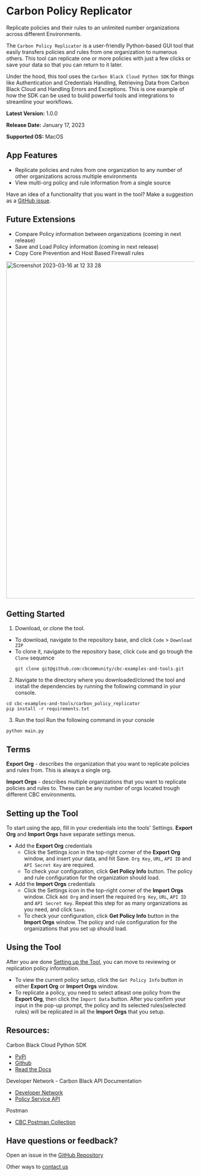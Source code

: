 # Carbon Policy Replicator
Replicate policies and their rules to an unlimited number organizations across different Environments.

The `Carbon Policy Replicator` is a user-friendly Python-based GUI tool that easily transfers policies and rules from one organization to
numerous others. This tool can replicate one or more policies with just a few clicks or save your data so that you can return to it later.

Under the hood, this tool uses the `Carbon Black Cloud Python SDK` for things like Authentication and Credentials Handling, Retrieving Data from Carbon Black Cloud and Handling Errors and Exceptions. This is one example of how the SDK can be used to build powerful tools and integrations to streamline your workflows.

**Latest Version:** 1.0.0

**Release Date:** January 17, 2023

**Supported OS:** MacOS

## App Features

* Replicate policies and rules from one organization to any number of other organizations across multiple environments
* View multi-org policy and rule information from a single source

Have an idea of a functionality that you want in the tool? Make a suggestion as a [GitHub issue](https://github.com/cbcommunity/cbc-examples-and-tools/issues).

## Future Extensions
* Compare Policy information between organizations (coming in next release)
* Save and Load Policy information (coming in next release)
* Copy Core Prevention and Host Based Firewall rules

<img width="900" alt="Screenshot 2023-03-16 at 12 33 28" src="https://user-images.githubusercontent.com/74309356/225590737-e36fac22-6dbf-4a29-9713-77d6e450632a.png">

## Getting Started

1. Download, or clone the tool.
  * To download, navigate to the repository base, and click `Code` > `Download ZIP`
  * To clone it, navigate to the repository base, click `Code` and go trough the `Clone` sequence
    ```shell
    git clone git@github.com:cbcommunity/cbc-examples-and-tools.git
    ```
2. Navigate to the directory where you downloaded/cloned the tool and install the dependencies by running the following command in your console.
```shell
cd cbc-examples-and-tools/carbon_policy_replicator
pip install -r requirements.txt
```
3. Run the tool
Run the following command in your console
```shell
python main.py
```

## Terms
**Export Org** - describes the organization that you want to replicate policies and rules from. This is always a single org.

**Import Orgs** - describes multiple organizations that you want to replicate policies and rules to. These can be any number of orgs located trough different CBC environments.

## Setting up the Tool
To start using the app, fill in your credentials into the tools' Settings. **Export Org** and **Import Orgs** have separate settings menus.
* Add the **Export Org** credentials
  * Click the Settings icon in the top-right corner of the **Export Org** window, and insert your data, and hit Save. `Org Key`, `URL`, `API ID` and `API Secret Key` are required.
  * To check your configuration, click **Get Policy Info** button. The policy and rule configuration for the organization should load.
* Add the **Import Orgs** credentials
  * Click the Settings icon in the top-right corner of the **Import Orgs** window. Click `Add Org` and insert the required `Org Key`, `URL`, `API ID` and `API Secret Key`. Repeat this step for as many organizations as you need, and click `Save`.
  * To check your configuration, click **Get Policy Info** button in the **Import Orgs** window. The policy and rule configuration for the organizations that you set up should load.

## Using the Tool
After you are done [Setting up the Tool](#setting-up-the-tool), you can move to reviewing or replication policy information.
* To view the current policy setup, click the `Get Policy Info` button in either **Export Org** or **Import Orgs** window.
* To replicate a policy, you need to select atleast one policy from the **Export Org**, then click the `Import Data` button. After you confirm your input in the pop-up prompt, the policy and its selected rules(selected rules) will be replicated in all the **Import Orgs** that you setup.

## Resources:
Carbon Black Cloud Python SDK
* [PyPi](https://pypi.org/project/carbon-black-cloud-sdk/)
* [Github](https://github.com/carbonblack/carbon-black-cloud-sdk-python/tree/master)
* [Read the Docs](https://carbon-black-cloud-python-sdk.readthedocs.io/)

Developer Network - Carbon Black API Documentation
* [Developer Network](https://developer.carbonblack.com)
* [Policy Service API](https://developer.carbonblack.com/reference/carbon-black-cloud/platform/latest/policy-service/)

Postman
* [CBC Postman Collection](https://documenter.getpostman.com/view/19038029/2s8YK4to5o#intro)

## Have questions or feedback?
Open an issue in the [GitHub Repository](https://github.com/cbcommunity/cbc-examples-and-tools/issues)

Other ways to [contact us](https://developer.carbonblack.com/contact)
